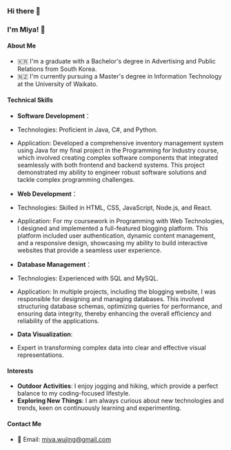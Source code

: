 ### Hi there 👋

<!--
**Miya-JW/Miya-JW** is a ✨ _special_ ✨ repository because its `README.md` (this file) appears on your GitHub profile.

Here are some ideas to get you started:

- 🔭 I’m currently working on ...
- 🌱 I’m currently learning ...
- 👯 I’m looking to collaborate on ...
- 🤔 I’m looking for help with ...
- 💬 Ask me about ...
- 📫 How to reach me: ...
- 😄 Pronouns: ...
- ⚡ Fun fact: ...
-->

### I'm Miya! 🥳

#### About Me
- 🇰🇷 I'm a graduate with a Bachelor's degree in Advertising and Public Relations from South Korea.
- 🇳🇿 I'm currently pursuing a Master's degree in Information Technology at the University of Waikato.


#### Technical Skills

- **Software Development**：

 - Technologies: Proficient in Java, C#, and Python.
 - Application: Developed a comprehensive inventory management system using Java for my final project in the Programming for Industry course, which involved creating complex software components that integrated seamlessly with both frontend and backend systems. This project demonstrated my ability to engineer robust software solutions and tackle complex programming challenges.

- **Web Development**：

 - Technologies: Skilled in HTML, CSS, JavaScript, Node.js, and React.
 - Application: For my coursework in Programming with Web Technologies, I designed and implemented a full-featured blogging platform. This platform included user authentication, dynamic content management, and a responsive design, showcasing my ability to build interactive websites that provide a seamless user experience.

- **Database Management**：

 - Technologies: Experienced with SQL and MySQL.
 - Application: In multiple projects, including the blogging website, I was responsible for designing and managing databases. This involved structuring database schemas, optimizing queries for performance, and ensuring data integrity, thereby enhancing the overall efficiency and reliability of the applications.

- **Data Visualization**:
 - Expert in transforming complex data into clear and effective visual representations.


#### Interests
- **Outdoor Activities**: I enjoy jogging and hiking, which provide a perfect balance to my coding-focused lifestyle.
- **Exploring New Things**: I am always curious about new technologies and trends, keen on continuously learning and experimenting.

#### Contact Me
- 📧 Email: miya.wujing@gmail.com

